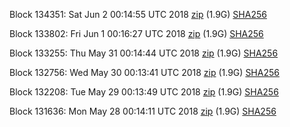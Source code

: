 Block 134351: Sat Jun  2 00:14:55 UTC 2018 [zip](https://dash-bootstrap.ams3.digitaloceanspaces.com/testnet/2018-06-02/bootstrap.dat.zip) (1.9G) [SHA256](https://dash-bootstrap.ams3.digitaloceanspaces.com/testnet/2018-06-02/sha256.txt)

Block 133802: Fri Jun  1 00:16:27 UTC 2018 [zip](https://dash-bootstrap.ams3.digitaloceanspaces.com/testnet/2018-06-01/bootstrap.dat.zip) (1.9G) [SHA256](https://dash-bootstrap.ams3.digitaloceanspaces.com/testnet/2018-06-01/sha256.txt)

Block 133255: Thu May 31 00:14:44 UTC 2018 [zip](https://dash-bootstrap.ams3.digitaloceanspaces.com/testnet/2018-05-31/bootstrap.dat.zip) (1.9G) [SHA256](https://dash-bootstrap.ams3.digitaloceanspaces.com/testnet/2018-05-31/sha256.txt)

Block 132756: Wed May 30 00:13:41 UTC 2018 [zip](https://dash-bootstrap.ams3.digitaloceanspaces.com/testnet/2018-05-30/bootstrap.dat.zip) (1.9G) [SHA256](https://dash-bootstrap.ams3.digitaloceanspaces.com/testnet/2018-05-30/sha256.txt)

Block 132208: Tue May 29 00:13:49 UTC 2018 [zip](https://dash-bootstrap.ams3.digitaloceanspaces.com/testnet/2018-05-29/bootstrap.dat.zip) (1.9G) [SHA256](https://dash-bootstrap.ams3.digitaloceanspaces.com/testnet/2018-05-29/sha256.txt)

Block 131636: Mon May 28 00:14:11 UTC 2018 [zip](https://dash-bootstrap.ams3.digitaloceanspaces.com/testnet/2018-05-28/bootstrap.dat.zip) (1.9G) [SHA256](https://dash-bootstrap.ams3.digitaloceanspaces.com/testnet/2018-05-28/sha256.txt)
